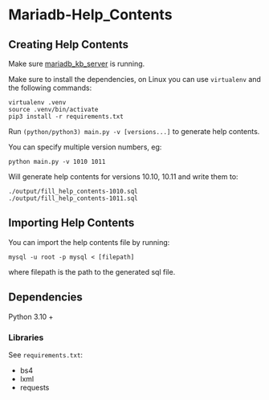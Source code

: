 # Mariadb-Help_Contents

## Creating Help Contents

Make sure [mariadb_kb_server](https://github.com/icerath/mariadb_kb_server) is running.

Make sure to install the dependencies, on Linux you can use `virtualenv` and the
following commands:

```console
virtualenv .venv
source .venv/bin/activate
pip3 install -r requirements.txt
```

Run `(python/python3) main.py -v [versions...]` to generate help contents.

You can specify multiple version numbers, eg:

```console
python main.py -v 1010 1011
```

Will generate help contents for versions 10.10, 10.11 and write them to:

```console
./output/fill_help_contents-1010.sql
./output/fill_help_contents-1011.sql
```

## Importing Help Contents

You can import the help contents file by running:

```console
mysql -u root -p mysql < [filepath]
```

where filepath is the path to the generated sql file.

## Dependencies

Python 3.10 +

### Libraries

See `requirements.txt`:

- bs4
- lxml
- requests
